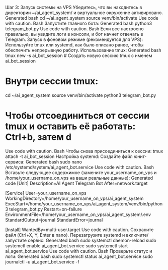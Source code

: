 Шаг 3: Запуск системы на VPS
Убедитесь, что вы находитесь в директории ~/ai_agent_system/ и виртуальное окружение активировано.
Generated bash
cd ~/ai_agent_system
source venv/bin/activate
Use code with caution.
Bash
Запустите главного бота:
Generated bash
python3 telegram_bot.py
Use code with caution.
Bash
Если все настроено правильно, вы увидите логи в консоли, и бот начнет отвечать в Telegram.
Запуск в фоновом режиме (рекомендуется для VPS):
Используйте tmux или systemd, как было описано ранее, чтобы обеспечить непрерывную работу.
Использование tmux:
Generated bash
tmux new -s ai_bot_session # Создать новую сессию tmux с именем ai_bot_session
# Внутри сессии tmux:
cd ~/ai_agent_system
source venv/bin/activate
python3 telegram_bot.py
# Чтобы отсоединиться от сессии tmux и оставить её работать: Ctrl+b, затем d
Use code with caution.
Bash
Чтобы снова присоединиться к сессии: tmux attach -t ai_bot_session
Настройка systemd:
Создайте файл юнит-сервиса:
Generated bash
sudo nano /etc/systemd/system/ai_agent_bot.service
Use code with caution.
Bash
Вставьте следующее содержимое (замените your_username_on_vps и /home/your_username_on_vps на ваши реальные данные):
Generated code
[Unit]
Description=AI Agent Telegram Bot
After=network.target

[Service]
User=your_username_on_vps
WorkingDirectory=/home/your_username_on_vps/ai_agent_system
ExecStart=/home/your_username_on_vps/ai_agent_system/venv/bin/python3 telegram_bot.py
Restart=on-failure
EnvironmentFile=/home/your_username_on_vps/ai_agent_system/.env
StandardOutput=journal
StandardError=journal

[Install]
WantedBy=multi-user.target
Use code with caution.
Сохраните файл (Ctrl+X, Y, Enter в nano).
Перезагрузите systemd и включите/запустите сервис:
Generated bash
sudo systemctl daemon-reload
sudo systemctl enable ai_agent_bot.service
sudo systemctl start ai_agent_bot.service
Use code with caution.
Bash
Проверьте статус и логи:
Generated bash
sudo systemctl status ai_agent_bot.service
sudo journalctl -u ai_agent_bot.service -f
